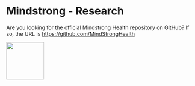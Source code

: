 # Mindstrong - Research

Are you looking for the official Mindstrong Health repository on GitHub? If so, the URL is https://github.com/MindStrongHealth

<img src="https://avatars1.githubusercontent.com/u/12160845?s=200&v=4" width="100">
